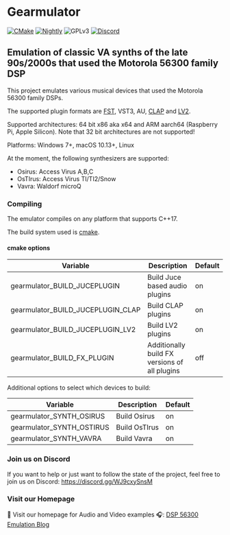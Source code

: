 # Gearmulator

[![CMake][s0]][l0] [![Nightly][s1]][l1] ![GPLv3][s2] [![Discord][s3]][l3]

[s0]: https://github.com/dsp56300/gearmulator/actions/workflows/cmake.yml/badge.svg
[l0]: https://github.com/dsp56300/gearmulator/actions/workflows/cmake.yml

[s1]: https://github.com/dsp56300/gearmulator/actions/workflows/nightly.yml/badge.svg
[l1]: https://github.com/dsp56300/gearmulator/actions/workflows/nightly.yml

[s2]: https://img.shields.io/badge/license-GPLv3-blue.svg

[s3]: https://img.shields.io/discord/829099347975208970?label=Discord
[l3]: https://discord.gg/WJ9cxySnsM

## Emulation of classic VA synths of the late 90s/2000s that used the Motorola 56300 family DSP

This project emulates various musical devices that used the Motorola 56300 family DSPs.

The supported plugin formats are [FST](https://github.com/pierreguillot/FTS), VST3, AU, [CLAP](https://cleveraudio.org/) and [LV2](https://lv2plug.in/).

Supported architectures: 64 bit x86 aka x64 and ARM aarch64 (Raspberry Pi, Apple Silicon). Note that 32 bit
architectures are not supported!

Platforms: Windows 7+, macOS 10.13+, Linux

At the moment, the following synthesizers are supported:

* Osirus: Access Virus A,B,C
* OsTIrus: Access Virus TI/TI2/Snow
* Vavra: Waldorf microQ

### Compiling

The emulator compiles on any platform that supports C++17.

The build system used is [cmake](https://cmake.org/).

#### cmake options

| Variable | Description | Default |
|--|--|--|
| gearmulator_BUILD_JUCEPLUGIN | Build Juce based audio plugins | on |
| gearmulator_BUILD_JUCEPLUGIN_CLAP | Build CLAP plugins | on |
| gearmulator_BUILD_JUCEPLUGIN_LV2 | Build LV2 plugins | on |
| gearmulator_BUILD_FX_PLUGIN | Additionally build FX versions of all plugins | off |

Additional options to select which devices to build:

| Variable | Description | Default |
|--|--|--|
| gearmulator_SYNTH_OSIRUS | Build Osirus | on |
| gearmulator_SYNTH_OSTIRUS | Build OsTIrus | on |
| gearmulator_SYNTH_VAVRA | Build Vavra | on |

### Join us on Discord

If you want to help or just want to follow the state of the project, feel free to join us on Discord: https://discord.gg/WJ9cxySnsM

### Visit our Homepage

🎵 Visit our homepage for Audio and Video examples 🎧:
[DSP 56300 Emulation Blog](https://dsp56300.wordpress.com/)
